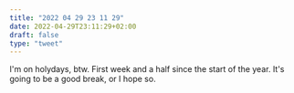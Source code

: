 ```yaml
---
title: "2022 04 29 23 11 29"
date: 2022-04-29T23:11:29+02:00
draft: false
type: "tweet"
---
```


I'm on holydays, btw. First week and a half since the start of the year. It's going to be a good break, or I hope so.
